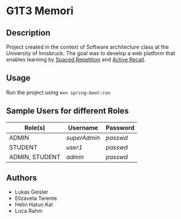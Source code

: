 # G1T3 Memori

## Description
Project created in the context of Software architecture class at the University of Innsbruck.
The goal was to develop a web platform that enables learning by [Spaced Repetition](https://en.wikipedia.org/wiki/Spaced_repetition) and [Active Recall](https://en.wikipedia.org/wiki/Testing_effect).

## Usage
Run the project using `mvn spring-boot:run` 

## Sample Users for different Roles
| Role(s)        	 | Username 	        | Password 	  |
|------------------|-------------------|-------------|
| ADMIN          	 | _superAdmin_    	 | _passwd_   	 |
| STUDENT        	 | _user1_    	      | _passwd_   	 |
| ADMIN, STUDENT 	 | _admin_    	      | _passwd_   	 |

## Authors
* Lukas Geisler
* Elizaveta Terente
* Helin Hatun Kal
* Luca Rahm
